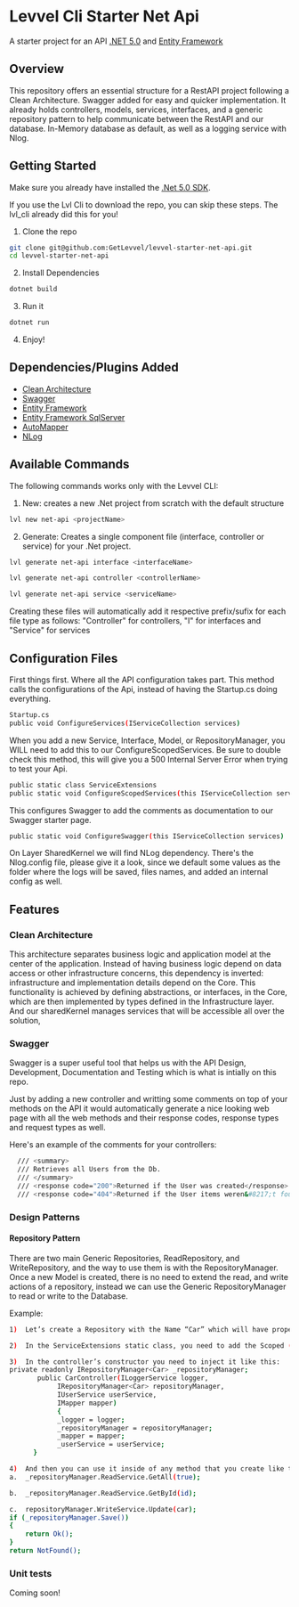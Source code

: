 # Levvel Cli Starter Net Api
A starter project for an API [.NET 5.0](https://dotnet.microsoft.com/download/dotnet/5.0) and [Entity Framework](https://docs.microsoft.com/en-us/ef/)

## Overview
This repository offers an essential structure for a RestAPI project following a Clean Architecture. Swagger added for easy and quicker implementation. It already holds controllers, models, services, interfaces, and a generic repository pattern to help communicate between the RestAPI and our database. In-Memory database as default, as well as a logging service with Nlog.

## Getting Started
Make sure you already have installed the [.Net 5.0 SDK](https://dotnet.microsoft.com/download/dotnet/5.0).

If you use the Lvl Cli to download the repo, you can skip these steps. The lvl_cli already did this for you!
1. Clone the repo
```bash
git clone git@github.com:GetLevvel/levvel-starter-net-api.git
cd levvel-starter-net-api
```

2. Install Dependencies
```bash
dotnet build
```

3. Run it
```bash
dotnet run
```

4. Enjoy!

## Dependencies/Plugins Added
* [Clean Architecture](https://docs.microsoft.com/en-us/dotnet/architecture/modern-web-apps-azure/common-web-application-architectures#clean-architecture)
* [Swagger](https://docs.microsoft.com/en-us/aspnet/core/tutorials/web-api-help-pages-using-swagger?view=aspnetcore-5.0)
* [Entity Framework](https://docs.microsoft.com/en-us/ef/)
* [Entity Framework SqlServer](https://docs.microsoft.com/en-us/ef/core/providers/sql-server/?tabs=dotnet-core-cli)
* [AutoMapper](https://automapper.org/)
* [NLog](https://github.com/NLog/NLog/wiki/Getting-started-with-ASP.NET-Core-5)

## Available Commands

The following commands works only with the Levvel CLI:

1. New: creates a new .Net project from scratch with the default structure
```bash
lvl new net-api <projectName>
```

2. Generate: Creates a single component file (interface, controller or service) for your .Net project.
```bash
lvl generate net-api interface <interfaceName>

lvl generate net-api controller <controllerName>

lvl generate net-api service <serviceName>
```
Creating these files will automatically add it respective prefix/sufix for each file type as follows: 
"<name>Controller" for controllers, "I<name>" for interfaces and "<name>Service" for services

## Configuration Files
First things first.
Where all the API configuration takes part. This method calls the configurations of the Api, instead of having the Startup.cs doing everything.
```bash
Startup.cs
public void ConfigureServices(IServiceCollection services)
```

When you add a new Service, Interface, Model, or RepositoryManager, you WILL need to add this to our ConfigureScopedServices. Be sure to double check this method, this will give you a 500 Internal Server Error when trying to test your Api.

```bash
public static class ServiceExtensions
public static void ConfigureScopedServices(this IServiceCollection service)
```

This configures Swagger to add the comments as documentation to our Swagger starter page.

```bash
public static void ConfigureSwagger(this IServiceCollection services)
```

On Layer SharedKernel we will find NLog dependency. There's the Nlog.config file, please give it a look, since we default some values as the folder where the logs will be saved, files names, and added an internal config as well.

## Features

### Clean Architecture
This architecture separates business logic and application model at the center of the application. Instead of having business logic depend on data access or other infrastructure concerns, this dependency is inverted: infrastructure and implementation details depend on the Core. This functionality is achieved by defining abstractions, or interfaces, in the Core, which are then implemented by types defined in the Infrastructure layer. And our sharedKernel manages services that will be accessible all over the solution, 

### Swagger
Swagger is a super useful tool that helps us with the API Design, Development, Documentation and Testing which is what is intially on this repo.

Just by adding a new controller and writting some comments on top of your methods on the API it would automatically generate a nice looking web page with all the web methods and their response codes, response types and request types as well.


Here's an example of the comments for your controllers:
```bash
  /// <summary>
  /// Retrieves all Users from the Db.
  /// </summary>
  /// <response code="200">Returned if the User was created</response>
  /// <response code="404">Returned if the User items weren&#8217;t found</response>
```

### Design Patterns

#### Repository Pattern
There are two main Generic Repositories, ReadRepository<T>, and WriteRepository<T>, and the way to use them is with the RepositoryManager<T>.
  Once a new Model is created, there is no need to extend the read, and write actions of a repository, instead we can use the Generic RepositoryManager to read or write to the Database.

 Example:
```bash
1)	Let’s create a Repository with the Name “Car” which will have properties like Id, Model, etc.
```
```bash
2)	In the ServiceExtensions static class, you need to add the Scoped (or any servicetype that apply) like this: service.AddScoped<ICar, Car>();
```
```bash
3)	In the controller’s constructor you need to inject it like this: 
private readonly IRepositoryManager<Car> _repositoryManager;       
       public CarController(ILoggerService logger, 
            IRepositoryManager<Car> repositoryManager,
            IUserService userService,
            IMapper mapper)
            {
            _logger = logger;
            _repositoryManager = repositoryManager;
            _mapper = mapper;
            _userService = userService;
      }
```

```bash
4)	And then you can use it inside of any method that you create like this:
a.	_repositoryManager.ReadService.GetAll(true);

b.	_repositoryManager.ReadService.GetById(id);

c.	repositoryManager.WriteService.Update(car);
if (_repositoryManager.Save())
{
    return Ok();
}
return NotFound();
```

### Unit tests
Coming soon!
